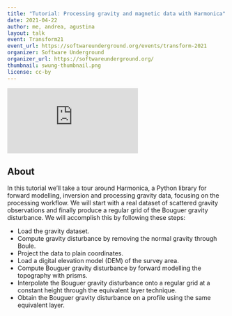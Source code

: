 ```yaml
---
title: "Tutorial: Processing gravity and magnetic data with Harmonica"
date: 2021-04-22
author: me, andrea, agustina
layout: talk
event: Transform21
event_url: https://softwareunderground.org/events/transform-2021
organizer: Software Underground
organizer_url: https://softwareunderground.org/
thumbnail: swung-thumbnail.png
license: cc-by
---
```


<div class="videowrapper">
<iframe
src="https://www.youtube-nocookie.com/embed/0bxZcCAr6bw" title="YouTube video
player" frameborder="0" allow="accelerometer; autoplay; clipboard-write;
encrypted-media; gyroscope; picture-in-picture" allowfullscreen></iframe>
</div>

## About

In this tutorial we’ll take a tour around Harmonica, a Python library for
forward modelling, inversion and processing gravity data, focusing on the
processing workflow. We will start with a real dataset of scattered gravity
observations and finally produce a regular grid of the Bouguer gravity
disturbance. We will accomplish this by following these steps:

* Load the gravity dataset.
* Compute gravity disturbance by removing the normal gravity through Boule.
* Project the data to plain coordinates.
* Load a digital elevation model (DEM) of the survey area.
* Compute Bouguer gravity disturbance by forward modelling the topography with prisms.
* Interpolate the Bouguer gravity disturbance onto a regular grid at a constant
  height through the equivalent layer technique.
* Obtain the Bouguer gravity disturbance on a profile using the same equivalent layer.

